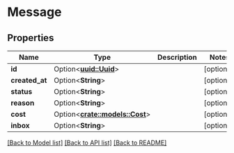 # Message

## Properties

Name | Type | Description | Notes
------------ | ------------- | ------------- | -------------
**id** | Option<[**uuid::Uuid**](uuid::Uuid.md)> |  | [optional]
**created_at** | Option<**String**> |  | [optional]
**status** | Option<**String**> |  | [optional]
**reason** | Option<**String**> |  | [optional]
**cost** | Option<[**crate::models::Cost**](Cost.md)> |  | [optional]
**inbox** | Option<**String**> |  | [optional]

[[Back to Model list]](../README.md#documentation-for-models) [[Back to API list]](../README.md#documentation-for-api-endpoints) [[Back to README]](../README.md)


